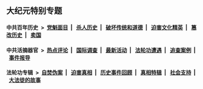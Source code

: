 ## 大纪元特别专题

#### 中共百年历史 &nbsp;>&nbsp; [党魁面目](indexes/nf1176107/README.md?02180430) &nbsp;| &nbsp; [杀人历史](indexes/nf1176106/README.md?02180430) &nbsp;| &nbsp; [破坏传统和道德](indexes/nf1176106/README.md?02180430) &nbsp;| &nbsp; [迫害文化精英](indexes/nf1176111/README.md?02180430) &nbsp;| &nbsp; [篡改历史](indexes/nf1176115/README.md?02180430) &nbsp;| &nbsp; [卖国](indexes/nf1176117/README.md?02180430) 

#### 中共活摘器官 &nbsp;>&nbsp; [热点评论](indexes/nf5879/README.md?02180430) &nbsp;| &nbsp; [国际调查](indexes/nf5947/README.md?02180430) &nbsp;| &nbsp; [最新活动](indexes/nf5883/README.md?02180430) &nbsp;| &nbsp; [法轮功遭遇](indexes/nf5881/README.md?02180430) &nbsp;| &nbsp; [追查案例](indexes/nf5880/README.md?02180430) &nbsp;| &nbsp; [事件报导](indexes/nf5877/README.md?02180430) 

#### 法轮功专辑 &nbsp;>&nbsp; [自焚伪案](indexes/nf5562/README.md?02180430) &nbsp;| &nbsp; [迫害真相](indexes/nf4379/README.md?02180430) &nbsp;| &nbsp; [历史事件回顾](indexes/nf5793/README.md?02180430) &nbsp;| &nbsp; [真相特辑](indexes/nf4389/README.md?02180430) &nbsp;| &nbsp; [社会支持](indexes/nf4386/README.md?02180430) &nbsp;| &nbsp; [大法徒的故事](indexes/nf1147481/README.md?02180430) 
